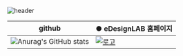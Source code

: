 
![header](https://capsule-render.vercel.app/api?type=waving&color=0:E040FB,100:2FE4ED&height=250&section=header&text=YoungJo&fontSize=70&fontColor=FFFFFF)

|github| ● eDesignLAB 홈페이지|
|-----|-----|
|![Anurag's GitHub stats](https://github-readme-stats.vercel.app/api?username=YoungJo-YOO&show_icons=true&theme=radical)|  [![로고](https://emotiondesignlabdotcom.files.wordpress.com/2015/11/edesign_logo_final_last_2.jpg?w=244)](https://emotiondesignlab.com/)  |

